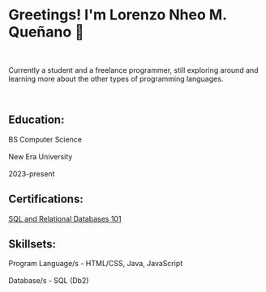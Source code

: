 <h1>Greetings! I'm Lorenzo Nheo M. Queñano 👋</h1>
<br><p>Currently a student and a freelance programmer, still exploring around and learning more about the other types of programming languages.</p>
</br>
<h2>Education:</h2>
BS Computer Science</br>
<br>New Era University</br>
<br>2023-present</br>

<h2>Certifications:</h2>
<a href="http://[github.com/lnmquenano](https://courses.cognitiveclass.ai/certificates/affe1f6bd68c4e1cafc87bf22bbb135f)">SQL and Relational Databases 101</a></br>

<h2>Skillsets:</h2>
Program Language/s - HTML/CSS, Java, JavaScript</br>
<br>Database/s - SQL (Db2)</br>
